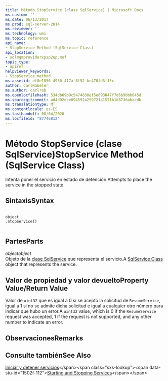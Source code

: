 ```yaml
---
title: Método StopService (clase SqlService) | Microsoft Docs
ms.custom: ''
ms.date: 06/13/2017
ms.prod: sql-server-2014
ms.reviewer: ''
ms.technology: wmi
ms.topic: reference
api_name:
- StopService Method (SqlService Class)
api_location:
- sqlmgmproviderxpsp2up.mof
topic_type:
- apiref
helpviewer_keywords:
- StopService method
ms.assetid: ef8e1856-4930-417a-8f52-be470fd3f15c
author: CarlRabeler
ms.author: carlrab
ms.openlocfilehash: 534db69b9c5474638ef5e893847f7d6b9bbb645d
ms.sourcegitcommit: ad4d92dce894592a259721a1571b1d8736abacdb
ms.translationtype: MT
ms.contentlocale: es-ES
ms.lasthandoff: 08/04/2020
ms.locfileid: "87746812"
---
```

# <a name="stopservice-method-sqlservice-class"></a><span data-ttu-id="1502f-102">Método StopService (clase SqlService)</span><span class="sxs-lookup"><span data-stu-id="1502f-102">StopService Method (SqlService Class)</span></span>
  <span data-ttu-id="1502f-103">Intenta poner el servicio en estado de detención.</span><span class="sxs-lookup"><span data-stu-id="1502f-103">Attempts to place the service in the stopped state.</span></span>  
  
## <a name="syntax"></a><span data-ttu-id="1502f-104">Sintaxis</span><span class="sxs-lookup"><span data-stu-id="1502f-104">Syntax</span></span>  
  
```  
  
object  
.StopService()  
  
```  
  
## <a name="parts"></a><span data-ttu-id="1502f-105">Partes</span><span class="sxs-lookup"><span data-stu-id="1502f-105">Parts</span></span>  
 <span data-ttu-id="1502f-106">*object*</span><span class="sxs-lookup"><span data-stu-id="1502f-106">*object*</span></span>  
 <span data-ttu-id="1502f-107">Objeto de la [clase SqlService](sqlservice-class.md) que representa el servicio.</span><span class="sxs-lookup"><span data-stu-id="1502f-107">A [SqlService Class](sqlservice-class.md) object that represents the service.</span></span>  
  
## <a name="property-valuereturn-value"></a><span data-ttu-id="1502f-108">Valor de propiedad y valor devuelto</span><span class="sxs-lookup"><span data-stu-id="1502f-108">Property Value/Return Value</span></span>  
 <span data-ttu-id="1502f-109">Valor de `uint32` que es igual a 0 si se aceptó la solicitud de `ResumeService`, igual a 1 si no se admite dicha solicitud e igual a cualquier otro número para indicar que hubo un error.</span><span class="sxs-lookup"><span data-stu-id="1502f-109">A `uint32` value, which is 0 if the `ResumeService` request was accepted, 1 if the request is not supported, and any other number to indicate an error.</span></span>  
  
## <a name="remarks"></a><span data-ttu-id="1502f-110">Observaciones</span><span class="sxs-lookup"><span data-stu-id="1502f-110">Remarks</span></span>  
  
## <a name="see-also"></a><span data-ttu-id="1502f-111">Consulte también</span><span class="sxs-lookup"><span data-stu-id="1502f-111">See Also</span></span>  
 <span data-ttu-id="1502f-112">[Iniciar y detener servicios](https://technet.microsoft.com/library/ms174886\(v=sql.105\).aspx)</span><span class="sxs-lookup"><span data-stu-id="1502f-112">[Starting and Stopping Services](https://technet.microsoft.com/library/ms174886\(v=sql.105\).aspx)</span></span>  
  
  
